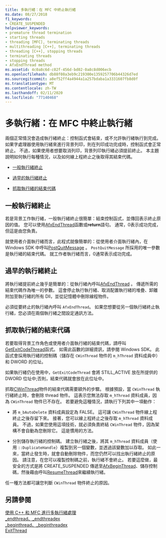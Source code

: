 ```yaml
---
title: 多執行緒：在 MFC 中終止執行緒
ms.date: 08/27/2018
f1_keywords:
- CREATE_SUSPENDED
helpviewer_keywords:
- premature thread termination
- starting threads
- threading [MFC], terminating threads
- multithreading [C++], terminating threads
- threading [C++], stopping threads
- terminating threads
- stopping threads
- AfxEndThread method
ms.assetid: 4c0a8c6d-c02f-456d-bd02-0a8c8d006ecb
ms.openlocfilehash: db88f08a3eb9c219300e1359257706b44326d7ed
ms.sourcegitcommit: a8ef52ff4a4944a1a257bdaba1a3331607fb8d0f
ms.translationtype: MT
ms.contentlocale: zh-TW
ms.lasthandoff: 02/11/2020
ms.locfileid: "77140468"
---
```

# <a name="multithreading-terminating-threads-in-mfc"></a>多執行緒：在 MFC 中終止執行緒

兩個正常情況會造成執行緒終止：控制函式會結束，或不允許執行緒執行到完成。 如果字處理器使用執行緒來進行背景列印，則在列印成功完成時，控制函式會正常終止。 不過，如果使用者想要取消列印，背景列印執行緒必須提前終止。 本主題說明如何執行每種情況，以及如何線上程終止之後取得其結束代碼。

- [一般執行緒終止](#_core_normal_thread_termination)

- [過早的執行緒終止](#_core_premature_thread_termination)

- [抓取執行緒的結束代碼](#_core_retrieving_the_exit_code_of_a_thread)

## <a name="_core_normal_thread_termination"></a>一般執行緒終止

若是背景工作執行緒，一般執行緒終止很簡單：結束控制函式，並傳回表示終止原因的值。 您可以使用[AfxEndThread](../mfc/reference/application-information-and-management.md#afxendthread)函數或**return**語句。 通常，0表示成功完成，但這是由您負責。

就使用者介面執行緒而言，此程式就像簡單的：從使用者介面執行緒內，在 Windows SDK 中呼叫[PostQuitMessage](/windows/win32/api/winuser/nf-winuser-postquitmessage) 。 `PostQuitMessage` 所採用的唯一參數是執行緒的結束代碼。 就工作者執行緒而言，0通常表示成功完成。

## <a name="_core_premature_thread_termination"></a>過早的執行緒終止

將執行緒提前終止幾乎是簡單的：從執行緒內呼叫[AfxEndThread](../mfc/reference/application-information-and-management.md#afxendthread) 。 傳遞所需的結束代碼作為唯一的參數。 這會停止執行執行緒、取消配置執行緒的堆疊、卸離附加至執行緒的所有 Dll，並從記憶體中刪除線程物件。

必須從要終止的執行緒內呼叫 `AfxEndThread`。 如果您想要從另一個執行緒終止執行緒，您必須在兩個執行緒之間設定通訊方法。

## <a name="_core_retrieving_the_exit_code_of_a_thread"></a>抓取執行緒的結束代碼

若要取得背景工作角色或使用者介面執行緒的結束代碼，請呼叫[GetExitCodeThread](/windows/win32/api/processthreadsapi/nf-processthreadsapi-getexitcodethread)函式。 如需此函數的詳細資訊，請參閱 Windows SDK。 此函式會採用執行緒的控制碼（儲存在 `CWinThread` 物件的 `m_hThread` 資料成員中）和 DWORD 的位址。

如果執行緒仍在使用中，`GetExitCodeThread` 會將 STILL_ACTIVE 放在所提供的 DWORD 位址中;否則，結束代碼就會放在此位址中。

抓取[CWinThread](../mfc/reference/cwinthread-class.md)物件的結束代碼需要額外的步驟。 根據預設，當 `CWinThread` 執行緒終止時，會刪除 thread 物件。 這表示您無法存取 `m_hThread` 資料成員，因為 `CWinThread` 物件已不存在。 若要避免這種情況，請執行下列其中一項動作：

- 將 `m_bAutoDelete` 資料成員設定為 FALSE。 這可讓 `CWinThread` 物件線上程終止之後存留下來。 接著，您可以線上程終止之後存取 `m_hThread` 資料成員。 不過，如果您使用這項技術，就必須負責終結 `CWinThread` 物件，因為架構不會自動為您刪除它。 這是慣用的方法。

- 分別儲存執行緒的控制碼。 建立執行緒之後，將其 `m_hThread` 資料成員（使用 `::DuplicateHandle`）複製到另一個變數，並透過該變數加以存取。 如此一來，當終止發生時，就會自動刪除物件，而您仍然可以找出執行緒終止的原因。 請注意，在您可以複製控制碼之前，執行緒不會終止。 若要這麼做，最安全的方式是將 CREATE_SUSPENDED 傳遞至[AfxBeginThread](../mfc/reference/application-information-and-management.md#afxbeginthread)、儲存控制碼，然後藉由呼叫[ResumeThread](../mfc/reference/cwinthread-class.md#resumethread)來繼續執行緒。

任一種方法都可讓您判斷 `CWinThread` 物件終止的原因。

## <a name="see-also"></a>另請參閱

[使用 C++ 和 MFC 進行多執行緒處理](multithreading-with-cpp-and-mfc.md)<br/>
[_endthread、_endthreadex](../c-runtime-library/reference/endthread-endthreadex.md)<br/>
[_beginthread、_beginthreadex](../c-runtime-library/reference/beginthread-beginthreadex.md)<br/>
[ExitThread](/windows/win32/api/processthreadsapi/nf-processthreadsapi-exitthread)
